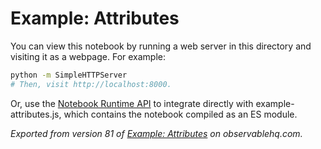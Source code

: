 # Example: Attributes

You can view this notebook by running a web server in this directory and
visiting it as a webpage. For example:

```sh
python -m SimpleHTTPServer
# Then, visit http://localhost:8000.
```

Or, use the [Notebook Runtime API](https://github.com/observablehq/notebook-runtime) to
integrate directly with example-attributes.js, which contains the notebook compiled as an
ES module.

*Exported from version 81 of [Example: Attributes](https://beta.observablehq.com/@milafrerichs/example-attributes) on observablehq.com.*